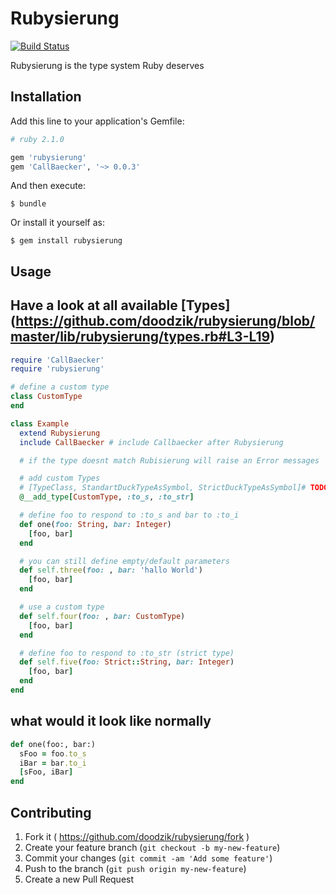 # Rubysierung

[![Build Status](https://travis-ci.org/doodzik/rubysierung.svg?branch=master)](https://travis-ci.org/doodzik/rubysierung)

Rubysierung is the type system Ruby deserves

## Installation

Add this line to your application's Gemfile:

```ruby
# ruby 2.1.0

gem 'rubysierung'
gem 'CallBaecker', '~> 0.0.3'
```

And then execute:

    $ bundle

Or install it yourself as:

    $ gem install rubysierung

## Usage

## Have a look at all available [Types] (https://github.com/doodzik/rubysierung/blob/master/lib/rubysierung/types.rb#L3-L19)

```ruby
require 'CallBaecker'
require 'rubysierung'

# define a custom type
class CustomType
end

class Example
  extend Rubysierung
  include CallBaecker # include Callbaecker after Rubysierung

  # if the type doesnt match Rubisierung will raise an Error messages

  # add custom Types
  # [TypeClass, StandartDuckTypeAsSymbol, StrictDuckTypeAsSymbol]# TODO change to proper name
  @__add_type[CustomType, :to_s, :to_str]

  # define foo to respond to :to_s and bar to :to_i
  def one(foo: String, bar: Integer)
    [foo, bar]
  end

  # you can still define empty/default parameters
  def self.three(foo: , bar: 'hallo World')
    [foo, bar]
  end

  # use a custom type
  def self.four(foo: , bar: CustomType)
    [foo, bar]
  end

  # define foo to respond to :to_str (strict type)
  def self.five(foo: Strict::String, bar: Integer)
    [foo, bar]
  end
end
```

## what would it look like normally
```ruby
def one(foo:, bar:)
  sFoo = foo.to_s
  iBar = bar.to_i
  [sFoo, iBar]
end
```

## Contributing

1. Fork it ( https://github.com/doodzik/rubysierung/fork )
2. Create your feature branch (`git checkout -b my-new-feature`)
3. Commit your changes (`git commit -am 'Add some feature'`)
4. Push to the branch (`git push origin my-new-feature`)
5. Create a new Pull Request
